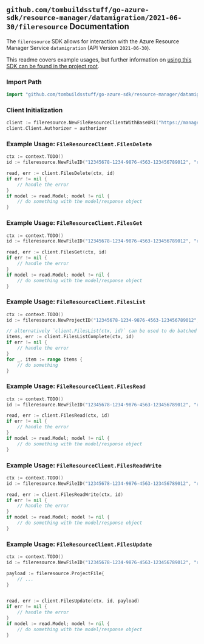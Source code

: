 
## `github.com/tombuildsstuff/go-azure-sdk/resource-manager/datamigration/2021-06-30/fileresource` Documentation

The `fileresource` SDK allows for interaction with the Azure Resource Manager Service `datamigration` (API Version `2021-06-30`).

This readme covers example usages, but further information on [using this SDK can be found in the project root](https://github.com/tombuildsstuff/go-azure-sdk/tree/main/docs).

### Import Path

```go
import "github.com/tombuildsstuff/go-azure-sdk/resource-manager/datamigration/2021-06-30/fileresource"
```


### Client Initialization

```go
client := fileresource.NewFileResourceClientWithBaseURI("https://management.azure.com")
client.Client.Authorizer = authorizer
```


### Example Usage: `FileResourceClient.FilesDelete`

```go
ctx := context.TODO()
id := fileresource.NewFileID("12345678-1234-9876-4563-123456789012", "resourceGroupValue", "serviceValue", "projectValue", "fileValue")

read, err := client.FilesDelete(ctx, id)
if err != nil {
	// handle the error
}
if model := read.Model; model != nil {
	// do something with the model/response object
}
```


### Example Usage: `FileResourceClient.FilesGet`

```go
ctx := context.TODO()
id := fileresource.NewFileID("12345678-1234-9876-4563-123456789012", "resourceGroupValue", "serviceValue", "projectValue", "fileValue")

read, err := client.FilesGet(ctx, id)
if err != nil {
	// handle the error
}
if model := read.Model; model != nil {
	// do something with the model/response object
}
```


### Example Usage: `FileResourceClient.FilesList`

```go
ctx := context.TODO()
id := fileresource.NewProjectID("12345678-1234-9876-4563-123456789012", "resourceGroupValue", "serviceValue", "projectValue")

// alternatively `client.FilesList(ctx, id)` can be used to do batched pagination
items, err := client.FilesListComplete(ctx, id)
if err != nil {
	// handle the error
}
for _, item := range items {
	// do something
}
```


### Example Usage: `FileResourceClient.FilesRead`

```go
ctx := context.TODO()
id := fileresource.NewFileID("12345678-1234-9876-4563-123456789012", "resourceGroupValue", "serviceValue", "projectValue", "fileValue")

read, err := client.FilesRead(ctx, id)
if err != nil {
	// handle the error
}
if model := read.Model; model != nil {
	// do something with the model/response object
}
```


### Example Usage: `FileResourceClient.FilesReadWrite`

```go
ctx := context.TODO()
id := fileresource.NewFileID("12345678-1234-9876-4563-123456789012", "resourceGroupValue", "serviceValue", "projectValue", "fileValue")

read, err := client.FilesReadWrite(ctx, id)
if err != nil {
	// handle the error
}
if model := read.Model; model != nil {
	// do something with the model/response object
}
```


### Example Usage: `FileResourceClient.FilesUpdate`

```go
ctx := context.TODO()
id := fileresource.NewFileID("12345678-1234-9876-4563-123456789012", "resourceGroupValue", "serviceValue", "projectValue", "fileValue")

payload := fileresource.ProjectFile{
	// ...
}


read, err := client.FilesUpdate(ctx, id, payload)
if err != nil {
	// handle the error
}
if model := read.Model; model != nil {
	// do something with the model/response object
}
```
